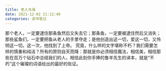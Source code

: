```yaml
---
title: 老人与海
date: 2021-12-02 21:12:40
categories: 读书笔记
---
```


那个老人，一定要逮住那条鱼然后又失去它；那条鱼，一定要被逮住然后又消失；那些鲨鱼们，一定要把鱼从老人的手里夺走；是他创造出这一切，爱这一切，又怜悯这一切。这一次，他找到了上帝。
究竟，什么样的文字堪称不朽？我们需要怎样的慎重和纯洁？所有的原则自天而降：那就是你必须相信魔法，相信美，相信那些在百万个钻石中总结我们的人，相信此刻你手捧的鲁羊先生的译本，就是“不朽”这个璀璨的词语给出的最好的佐证。